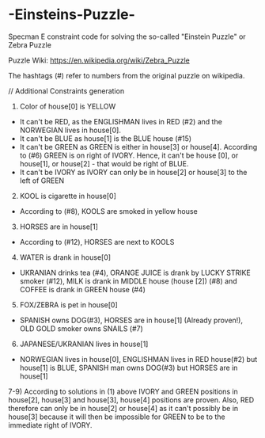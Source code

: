 # -Einsteins-Puzzle-
Specman E constraint code for solving the so-called "Einstein Puzzle" or Zebra Puzzle

Puzzle Wiki: https://en.wikipedia.org/wiki/Zebra_Puzzle

The hashtags (#) refer to numbers from the original puzzle on wikipedia.



// Additional Constraints generation

1) Color of house[0] is YELLOW
- It can't be RED, as the ENGLISHMAN lives in RED (#2) and the NORWEGIAN lives in house[0].
- It can't be BLUE as house[1] is the BLUE house (#15)
- It can't be GREEN as GREEN is either in house[3] or house[4]. According to (#6) GREEN is on right of IVORY. Hence, it can't be house [0], or house[1], or house[2] - that would be right of BLUE. 
- It can't be IVORY as IVORY can only be in house[2] or house[3] to the left of GREEN


2) KOOL is cigarette in house[0]
- According to (#8), KOOLS are smoked in yellow house


3) HORSES are in house[1]
- According to (#12), HORSES are next to KOOLS


4) WATER is drank in house[0]
- UKRANIAN drinks tea (#4), ORANGE JUICE is drank by LUCKY STRIKE smoker (#12), MILK is drank in MIDDLE house (house [2]) (#8) and COFFEE is drank in GREEN house (#4)


5) FOX/ZEBRA is pet in house[0]
- SPANISH owns DOG(#3), HORSES are in house[1] (Already proven!), OLD GOLD smoker owns SNAILS (#7)


6) JAPANESE/UKRANIAN lives in house[1]
- NORWEGIAN lives in house[0], ENGLISHMAN lives in RED house(#2) but house[1] is BLUE, SPANISH man owns DOG(#3) but HORSES are in house[1]


7-9) According to solutions in (1) above IVORY and GREEN positions in house[2], house[3] and house[3], house[4] positions are proven. Also, RED therefore can only be in house[2] or house[4] as it can't possibly be in house[3] because it will then be impossible for GREEN to be to the immediate right of IVORY. 

